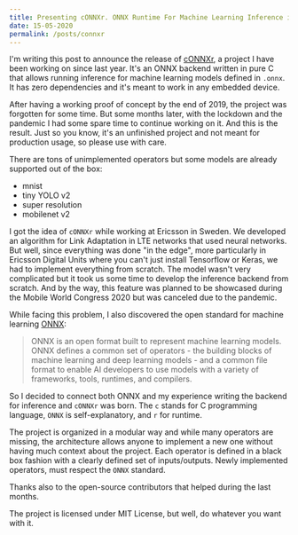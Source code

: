 ```yaml
---
title: Presenting cONNXr. ONNX Runtime For Machine Learning Inference in C
date: 15-05-2020
permalink: /posts/connxr
---
```


I'm writing this post to announce the release of [cONNXr](https://github.com/alrevuelta/cONNXr), a project I have been working on since last year.
It's an ONNX backend written in pure C that allows running inference for machine learning models defined in `.onnx`.
It has zero dependencies and it's meant to work in any embedded device.

After having a working proof of concept by the end of 2019, the project was forgotten for some time.
But some months later, with the lockdown and the pandemic I had some spare time to continue working on it.
And this is the result.
Just so you know, it's an unfinished project and not meant for production usage, so please use with care.

There are tons of unimplemented operators but some models are already supported out of the box:
* mnist
* tiny YOLO v2
* super resolution
* mobilenet v2

I got the idea of `cONNXr` while working at Ericsson in Sweden. We developed an algorithm for Link Adaptation in LTE networks that used neural networks.
But well, since everything was done "in the edge", more particularly in Ericsson Digital Units where you can't just install Tensorflow or Keras,
we had to implement everything from scratch. The model wasn't very complicated but it took us some time to develop the inference backend from scratch.
And by the way, this feature was planned to be showcased during the Mobile World Congress 2020 but was canceled due to the pandemic.

While facing this problem, I also discovered the open standard for machine learning [ONNX](https://onnx.ai/):

> ONNX is an open format built to represent machine learning models. ONNX defines a common set of operators - the building blocks of machine learning and deep learning models - and a common file format to enable AI developers to use models with a variety of frameworks, tools, runtimes, and compilers.

So I decided to connect both ONNX and my experience writing the backend for inference and `cONNXr` was born.
The `c` stands for C programming language, `ONNX` is self-explanatory, and `r` for runtime.

The project is organized in a modular way and while many operators are missing, the architecture allows anyone to implement a new one without having much context about the project.
Each operator is defined in a black box fashion with a clearly defined set of inputs/outputs. Newly implemented operators, must respect the `ONNX` standard.

Thanks also to the open-source contributors that helped during the last months.

The project is licensed under MIT License, but well, do whatever you want with it.
